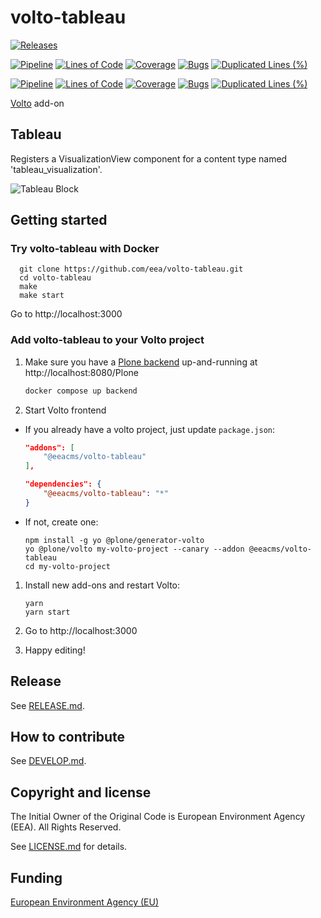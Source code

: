 # volto-tableau

[![Releases](https://img.shields.io/github/v/release/eea/volto-tableau)](https://github.com/eea/volto-tableau/releases)

[![Pipeline](https://ci.eionet.europa.eu/buildStatus/icon?job=volto-addons%2Fvolto-tableau%2Fmaster&subject=master)](https://ci.eionet.europa.eu/view/Github/job/volto-addons/job/volto-tableau/job/master/display/redirect)
[![Lines of Code](https://sonarqube.eea.europa.eu/api/project_badges/measure?project=volto-tableau-master&metric=ncloc)](https://sonarqube.eea.europa.eu/dashboard?id=volto-tableau-master)
[![Coverage](https://sonarqube.eea.europa.eu/api/project_badges/measure?project=volto-tableau-master&metric=coverage)](https://sonarqube.eea.europa.eu/dashboard?id=volto-tableau-master)
[![Bugs](https://sonarqube.eea.europa.eu/api/project_badges/measure?project=volto-tableau-master&metric=bugs)](https://sonarqube.eea.europa.eu/dashboard?id=volto-tableau-master)
[![Duplicated Lines (%)](https://sonarqube.eea.europa.eu/api/project_badges/measure?project=volto-tableau-master&metric=duplicated_lines_density)](https://sonarqube.eea.europa.eu/dashboard?id=volto-tableau-master)

[![Pipeline](https://ci.eionet.europa.eu/buildStatus/icon?job=volto-addons%2Fvolto-tableau%2Fdevelop&subject=develop)](https://ci.eionet.europa.eu/view/Github/job/volto-addons/job/volto-tableau/job/develop/display/redirect)
[![Lines of Code](https://sonarqube.eea.europa.eu/api/project_badges/measure?project=volto-tableau-develop&metric=ncloc)](https://sonarqube.eea.europa.eu/dashboard?id=volto-tableau-develop)
[![Coverage](https://sonarqube.eea.europa.eu/api/project_badges/measure?project=volto-tableau-develop&metric=coverage)](https://sonarqube.eea.europa.eu/dashboard?id=volto-tableau-develop)
[![Bugs](https://sonarqube.eea.europa.eu/api/project_badges/measure?project=volto-tableau-develop&metric=bugs)](https://sonarqube.eea.europa.eu/dashboard?id=volto-tableau-develop)
[![Duplicated Lines (%)](https://sonarqube.eea.europa.eu/api/project_badges/measure?project=volto-tableau-develop&metric=duplicated_lines_density)](https://sonarqube.eea.europa.eu/dashboard?id=volto-tableau-develop)

[Volto](https://github.com/plone/volto) add-on

## Tableau

Registers a VisualizationView component for a content type named 'tableau_visualization'.

![Tableau Block](https://raw.githubusercontent.com/eea/volto-tableau/master/docs/volto-tableau.gif)

## Getting started

### Try volto-tableau with Docker

      git clone https://github.com/eea/volto-tableau.git
      cd volto-tableau
      make
      make start

Go to http://localhost:3000

### Add volto-tableau to your Volto project

1. Make sure you have a [Plone backend](https://plone.org/download) up-and-running at http://localhost:8080/Plone

   ```Bash
   docker compose up backend
   ```

1. Start Volto frontend

* If you already have a volto project, just update `package.json`:

   ```JSON
   "addons": [
       "@eeacms/volto-tableau"
   ],

   "dependencies": {
       "@eeacms/volto-tableau": "*"
   }
   ```

* If not, create one:

   ```
   npm install -g yo @plone/generator-volto
   yo @plone/volto my-volto-project --canary --addon @eeacms/volto-tableau
   cd my-volto-project
   ```

1. Install new add-ons and restart Volto:

   ```
   yarn
   yarn start
   ```

1. Go to http://localhost:3000

1. Happy editing!

## Release

See [RELEASE.md](https://github.com/eea/volto-tableau/blob/master/RELEASE.md).

## How to contribute

See [DEVELOP.md](https://github.com/eea/volto-tableau/blob/master/DEVELOP.md).

## Copyright and license

The Initial Owner of the Original Code is European Environment Agency (EEA).
All Rights Reserved.

See [LICENSE.md](https://github.com/eea/volto-tableau/blob/master/LICENSE.md) for details.

## Funding

[European Environment Agency (EU)](http://eea.europa.eu)
